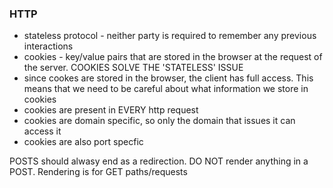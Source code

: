 ### HTTP
* stateless protocol - neither party is required to remember any previous interactions
* cookies - key/value pairs that are stored in the browser at the request of the server. COOKIES SOLVE THE 'STATELESS' ISSUE
* since cookes are stored in the browser, the client has full access. This means that we need to be careful about what information we store in cookies
* cookies are present in EVERY http request
* cookies are domain specific, so only the domain that issues it can access it
* cookies are also port specfic


POSTS should alwasy end as a redirection. DO NOT render anything in a POST. Rendering is for GET paths/requests

